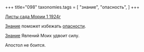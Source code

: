 +++
title="098"
taxonomies.tags = [
 "знание",
 "опасность",
]
+++

[Листы сада Мории 1 1924г](/agni/1924)

[Знание](/tags/знание) поможет избежать [опасности](/tags/опасность).   

[Знание](/tags/знание) Явлений Моих удвоит силу.   

Апостол не боится.   

